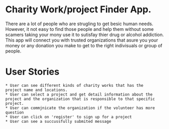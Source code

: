 # Charity Work/project Finder App.
  There are a lot of people who are strugling to get besic human needs. However, it not easy to find those people and help them without some scamers taking your mony use it to sutisfay thier drug or alcohol addiction. This app will connect you with trusted organizations that asure you your money or any donation you make to get to the right indivisuals or group of people.

# User Stories
    * User can see different kinds of charity works that has the    project name and locations.
    * User can select a project and get detail information about the project and the organization that is responsible to that specific project.
    * User can commjnicate the organization if the volunteer has more question
    * User can click on 'register' to sign up for a project
    * User can see a succussfully submited message
  